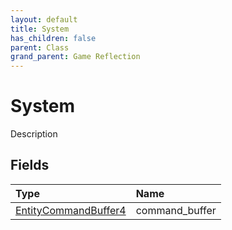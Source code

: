 ```yaml
---
layout: default
title: System
has_children: false
parent: Class
grand_parent: Game Reflection
---
```

# System
Description 

## Fields

| Type | Name |
|:----------|:--------------|
| [EntityCommandBuffer4](/riftbreaker-wiki/docs/game-reflection/components/entity_command_buffer4/) | command_buffer |

